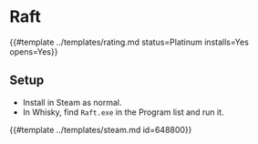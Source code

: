 # Raft
<!-- script:Aliases [] -->

{{#template ../templates/rating.md status=Platinum installs=Yes opens=Yes}}

## Setup

- Install in Steam as normal.
- In Whisky, find `Raft.exe` in the Program list and run it.

{{#template ../templates/steam.md id=648800}}
